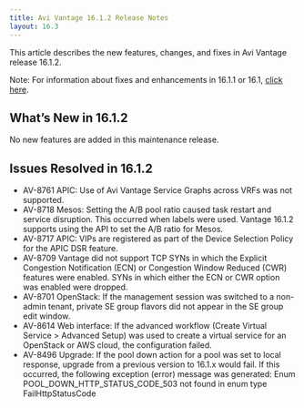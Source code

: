 ```yaml
---
title: Avi Vantage 16.1.2 Release Notes
layout: 16.3
---
```

This article describes the new features, changes, and fixes in Avi Vantage release 16.1.2.

Note: For information about fixes and enhancements in 16.1.1 or 16.1, <a href="/docs/16.3/avi-vantage-16-1-1-release-notes">click here</a>.

## What’s New in 16.1.2

No new features are added in this maintenance release.

## Issues Resolved in 16.1.2

* AV-8761 APIC: Use of Avi Vantage Service Graphs across VRFs was not supported.
* AV-8718 Mesos: Setting the A/B pool ratio caused task restart and service disruption. This occurred when labels were used. Vantage 16.1.2 supports using the API to set the A/B ratio for Mesos.
* AV-8717 APIC: VIPs are registered as part of the Device Selection Policy for the APIC DSR feature.
* AV-8709 Vantage did not support TCP SYNs in which the Explicit Congestion Notification (ECN) or Congestion Window Reduced (CWR) features were enabled. SYNs in which either the ECN or CWR option was enabled were dropped.
* AV-8701 OpenStack: If the management session was switched to a non-admin tenant, private SE group flavors did not appear in the SE group edit window.
* AV-8614 Web interface: If the advanced workflow (Create Virtual Service &gt; Advanced Setup) was used to create a virtual service for an OpenStack or AWS cloud, the configuration failed.
* AV-8496 Upgrade: If the pool down action for a pool was set to local response, upgrade from a previous version to 16.1.x would fail. If this occurred, the following exception (error) message was generated: Enum POOL_DOWN_HTTP_STATUS_CODE_503 not found in enum type FailHttpStatusCode 